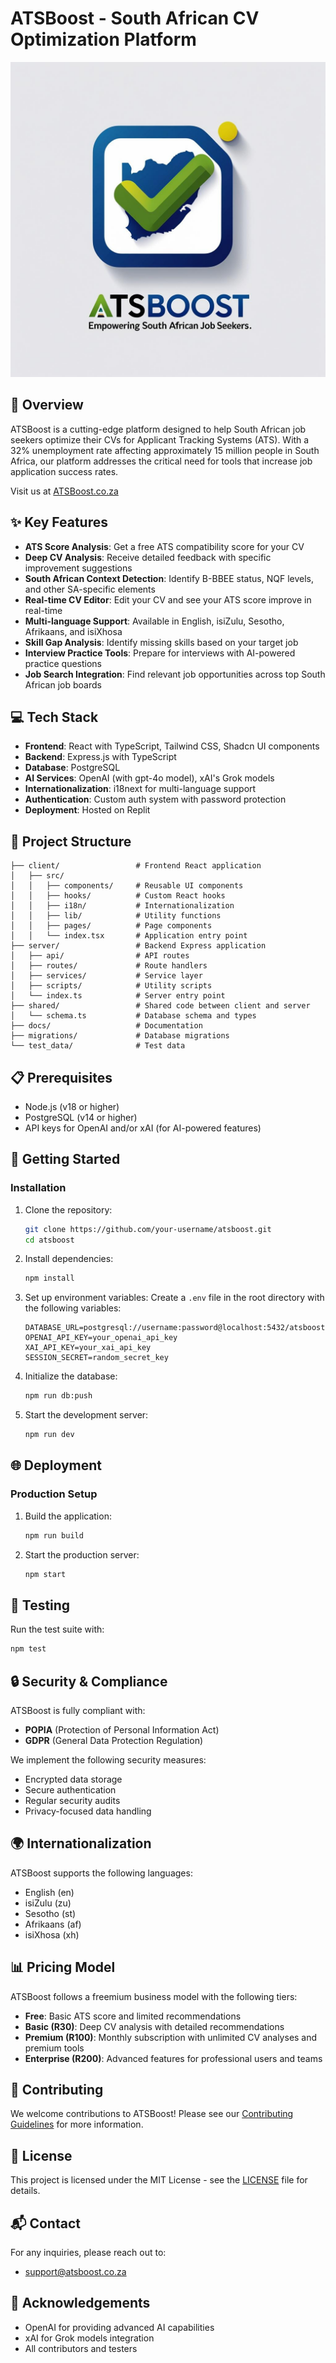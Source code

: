 # ATSBoost - South African CV Optimization Platform

![ATSBoost Logo](generated-icon.png)

## 🚀 Overview

ATSBoost is a cutting-edge platform designed to help South African job seekers optimize their CVs for Applicant Tracking Systems (ATS). With a 32% unemployment rate affecting approximately 15 million people in South Africa, our platform addresses the critical need for tools that increase job application success rates.

Visit us at [ATSBoost.co.za](https://atsboost.co.za)

## ✨ Key Features

- **ATS Score Analysis**: Get a free ATS compatibility score for your CV
- **Deep CV Analysis**: Receive detailed feedback with specific improvement suggestions
- **South African Context Detection**: Identify B-BBEE status, NQF levels, and other SA-specific elements
- **Real-time CV Editor**: Edit your CV and see your ATS score improve in real-time
- **Multi-language Support**: Available in English, isiZulu, Sesotho, Afrikaans, and isiXhosa
- **Skill Gap Analysis**: Identify missing skills based on your target job
- **Interview Practice Tools**: Prepare for interviews with AI-powered practice questions
- **Job Search Integration**: Find relevant job opportunities across top South African job boards

## 💻 Tech Stack

- **Frontend**: React with TypeScript, Tailwind CSS, Shadcn UI components
- **Backend**: Express.js with TypeScript
- **Database**: PostgreSQL
- **AI Services**: OpenAI (with gpt-4o model), xAI's Grok models
- **Internationalization**: i18next for multi-language support
- **Authentication**: Custom auth system with password protection
- **Deployment**: Hosted on Replit

## 🔧 Project Structure

```
├── client/                 # Frontend React application
│   ├── src/
│   │   ├── components/     # Reusable UI components
│   │   ├── hooks/          # Custom React hooks
│   │   ├── i18n/           # Internationalization
│   │   ├── lib/            # Utility functions
│   │   ├── pages/          # Page components
│   │   └── index.tsx       # Application entry point
├── server/                 # Backend Express application
│   ├── api/                # API routes
│   ├── routes/             # Route handlers
│   ├── services/           # Service layer
│   ├── scripts/            # Utility scripts
│   └── index.ts            # Server entry point
├── shared/                 # Shared code between client and server
│   └── schema.ts           # Database schema and types
├── docs/                   # Documentation
├── migrations/             # Database migrations
└── test_data/              # Test data
```

## 📋 Prerequisites

- Node.js (v18 or higher)
- PostgreSQL (v14 or higher)
- API keys for OpenAI and/or xAI (for AI-powered features)

## 🚀 Getting Started

### Installation

1. Clone the repository:
   ```bash
   git clone https://github.com/your-username/atsboost.git
   cd atsboost
   ```

2. Install dependencies:
   ```bash
   npm install
   ```

3. Set up environment variables:
   Create a `.env` file in the root directory with the following variables:
   ```
   DATABASE_URL=postgresql://username:password@localhost:5432/atsboost
   OPENAI_API_KEY=your_openai_api_key
   XAI_API_KEY=your_xai_api_key
   SESSION_SECRET=random_secret_key
   ```

4. Initialize the database:
   ```bash
   npm run db:push
   ```

5. Start the development server:
   ```bash
   npm run dev
   ```

## 🌐 Deployment

### Production Setup

1. Build the application:
   ```bash
   npm run build
   ```

2. Start the production server:
   ```bash
   npm start
   ```

## 🧪 Testing

Run the test suite with:
```bash
npm test
```

## 🔒 Security & Compliance

ATSBoost is fully compliant with:
- **POPIA** (Protection of Personal Information Act)
- **GDPR** (General Data Protection Regulation)

We implement the following security measures:
- Encrypted data storage
- Secure authentication
- Regular security audits
- Privacy-focused data handling

## 🌍 Internationalization

ATSBoost supports the following languages:
- English (en)
- isiZulu (zu)
- Sesotho (st)
- Afrikaans (af)
- isiXhosa (xh)

## 📊 Pricing Model

ATSBoost follows a freemium business model with the following tiers:
- **Free**: Basic ATS score and limited recommendations
- **Basic (R30)**: Deep CV analysis with detailed recommendations
- **Premium (R100)**: Monthly subscription with unlimited CV analyses and premium tools
- **Enterprise (R200)**: Advanced features for professional users and teams

## 👥 Contributing

We welcome contributions to ATSBoost! Please see our [Contributing Guidelines](CONTRIBUTING.md) for more information.

## 📄 License

This project is licensed under the MIT License - see the [LICENSE](LICENSE) file for details.

## 📬 Contact

For any inquiries, please reach out to:
- support@atsboost.co.za

## 🙏 Acknowledgements

- OpenAI for providing advanced AI capabilities
- xAI for Grok models integration
- All contributors and testers